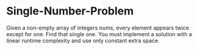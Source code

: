 # Single-Number-Problem
Given a non-empty array of integers nums, every element appears twice except for one. Find that single one.  You must implement a solution with a linear runtime complexity and use only constant extra space.
